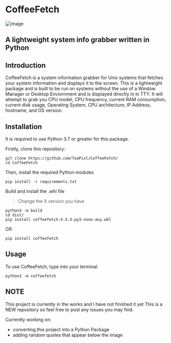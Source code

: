 # CoffeeFetch
![image](https://github.com/TeaPixl/CoffeeFetch/assets/106362493/b814fc52-e229-41a8-97a0-70b91c9eb051)
## A lightweight system info grabber written in Python

## Introduction
CoffeeFetch is a system information grabber for Unix systems that fetches your system information and displays it to the screen. This is a lightweight package and is built to be run on systems without the use of a Window Manager or Desktop Enviornment and is displayed directly in in TTY. It will attempt to grab you CPU model, CPU frequency, current RAM consumption, current disk usage, Operating System, CPU architecture, IP Address, hostname, and OS version.

## Installation
It is required to use Python 3.7 or greater for this package. 

Firstly, clone this repository:
```
git clone https://github.com/TeaPixl/CoffeeFetch/
cd CoffeeFetch
```
Then, install the required Python modules
```
pip install -r requirements.txt
```
Build and install the .whl file
> Change the X version you have
```
python3 -m build
cd dist/
pip install coffeefetch-X.X.X-py3-none-any.whl
```
OR

```
pip install coffeefetch
```

## Usage
To use CoffeeFetch, type into your terminal:
```
python3 -m coffeefetch
```

## NOTE
This project is currently in the works and I have not finished it yet
This is a NEW repository so feel free to post any issues you may find.

Currently working on:
+ converting this project into a Python Package
+ adding random quotes that appear below the image
